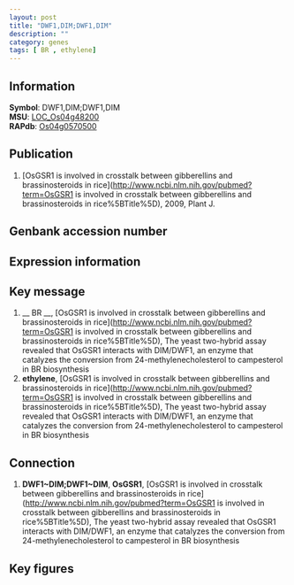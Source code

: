 ```yaml
---
layout: post
title: "DWF1,DIM;DWF1,DIM"
description: ""
category: genes
tags: [ BR , ethylene]
---
```


## Information
__Symbol__: DWF1,DIM;DWF1,DIM  
__MSU__: [LOC_Os04g48200](http://rice.plantbiology.msu.edu/cgi-bin/ORF_infopage.cgi?orf=LOC_Os04g48200)  
__RAPdb__: [Os04g0570500](http://rapdb.dna.affrc.go.jp/viewer/gbrowse_details/irgsp1?name=Os04g0570500)  

## Publication
1. [OsGSR1 is involved in crosstalk between gibberellins and brassinosteroids in rice](http://www.ncbi.nlm.nih.gov/pubmed?term=OsGSR1 is involved in crosstalk between gibberellins and brassinosteroids in rice%5BTitle%5D), 2009, Plant J.

## Genbank accession number

## Expression information

## Key message
1. __ BR __, [OsGSR1 is involved in crosstalk between gibberellins and brassinosteroids in rice](http://www.ncbi.nlm.nih.gov/pubmed?term=OsGSR1 is involved in crosstalk between gibberellins and brassinosteroids in rice%5BTitle%5D),  The yeast two-hybrid assay revealed that OsGSR1 interacts with DIM/DWF1, an enzyme that catalyzes the conversion from 24-methylenecholesterol to campesterol in BR biosynthesis
2. __ethylene__, [OsGSR1 is involved in crosstalk between gibberellins and brassinosteroids in rice](http://www.ncbi.nlm.nih.gov/pubmed?term=OsGSR1 is involved in crosstalk between gibberellins and brassinosteroids in rice%5BTitle%5D),  The yeast two-hybrid assay revealed that OsGSR1 interacts with DIM/DWF1, an enzyme that catalyzes the conversion from 24-methylenecholesterol to campesterol in BR biosynthesis

## Connection
1. __DWF1~DIM;DWF1~DIM__, __OsGSR1__, [OsGSR1 is involved in crosstalk between gibberellins and brassinosteroids in rice](http://www.ncbi.nlm.nih.gov/pubmed?term=OsGSR1 is involved in crosstalk between gibberellins and brassinosteroids in rice%5BTitle%5D),  The yeast two-hybrid assay revealed that OsGSR1 interacts with DIM/DWF1, an enzyme that catalyzes the conversion from 24-methylenecholesterol to campesterol in BR biosynthesis

## Key figures



